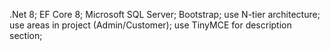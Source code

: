 .Net 8;
EF Core 8;
Microsoft SQL Server;
Bootstrap;
use N-tier architecture;
use areas in project (Admin/Customer);
use TinyMCE for description section;
